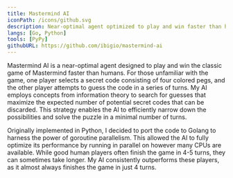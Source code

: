```yaml
---
title: Mastermind AI
iconPath: /icons/github.svg
description: Near-optimal agent optimized to play and win faster than humans. Ported from Python to Golang to leverage goroutine parallelism.
langs: [Go, Python]
tools: [PyPy]
githubURL: https://github.com/ibigio/mastermind-ai
---
```


Mastermind AI is a near-optimal agent designed to play and win the classic game of Mastermind faster than humans. For those unfamiliar with the game, one player selects a secret code consisting of four colored pegs, and the other player attempts to guess the code in a series of turns. My AI employs concepts from information theory to search for guesses that maximize the expected number of potential secret codes that can be discarded. This strategy enables the AI to efficiently narrow down the possibilities and solve the puzzle in a minimal number of turns.

Originally implemented in Python, I decided to port the code to Golang to harness the power of goroutine parallelism. This allowed the AI to fully optimize its performance by running in parallel on however many CPUs are available. While good human players often finish the game in 4-5 turns, they can sometimes take longer. My AI consistently outperforms these players, as it almost always finishes the game in just 4 turns.
